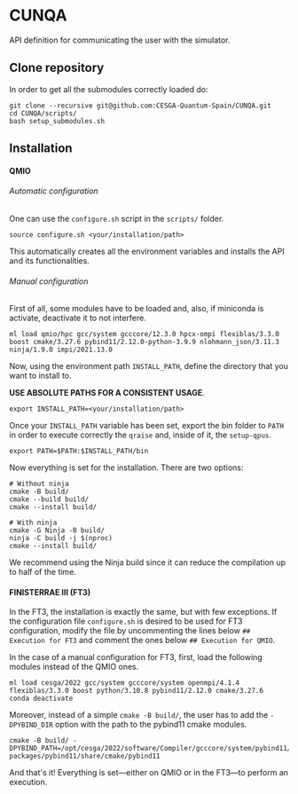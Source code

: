 # CUNQA
API definition for communicating the user with the simulator.

## Clone repository
In order to get all the submodules correctly loaded do:

```console
git clone --recursive git@github.com:CESGA-Quantum-Spain/CUNQA.git
cd CUNQA/scripts/
bash setup_submodules.sh
```

## Installation 
#### QMIO
###### Automatic configuration
One can use the `configure.sh` script in the `scripts/` folder.

```console
source configure.sh <your/installation/path>
``` 

This automatically creates all the environment variables and installs the API and its functionalities.

###### Manual configuration
First of all, some modules have to be loaded and, also, if miniconda is activate, deactivate it to not interfere.

```console
ml load qmio/hpc gcc/system gcccore/12.3.0 hpcx-ompi flexiblas/3.3.0 boost cmake/3.27.6 pybind11/2.12.0-python-3.9.9 nlohmann_json/3.11.3 ninja/1.9.0 impi/2021.13.0
```

Now, using the environment path `INSTALL_PATH`, define the directory that you want to install to. 

**USE ABSOLUTE PATHS FOR A CONSISTENT USAGE**. 

```console
export INSTALL_PATH=<your/installation/path>
```

Once your `INSTALL_PATH` variable has been set, export the bin folder to `PATH` in order to execute correctly the `qraise` and, inside of it, the `setup-qpus`.

```console
export PATH=$PATH:$INSTALL_PATH/bin
```

Now everything is set for the installation. There are two options: 

```console
# Without ninja
cmake -B build/
cmake --build build/
cmake --install build/

# With ninja
cmake -G Ninja -B build/
ninja -C build -j $(nproc)
cmake --install build/
```

We recommend using the Ninja build since it can reduce the compilation up to half of the time. 

#### FINISTERRAE III (FT3)

In the FT3, the installation is exactly the same, but with few exceptions. If the configuration file `configure.sh` is desired to be used for FT3 configuration, modify the file by uncommenting the lines below `## Execution for FT3` and comment the ones below `## Execution for QMIO`.

In the case of a manual configuration for FT3, first, load the following modules instead of the QMIO ones.

```console
ml load cesga/2022 gcc/system gcccore/system openmpi/4.1.4 flexiblas/3.3.0 boost python/3.10.8 pybind11/2.12.0 cmake/3.27.6
conda deactivate
```

Moreover, instead of a simple `cmake -B build/`, the user has to add the `-DPYBIND_DIR` option with the path to the pybind11 cmake modules.

```console
cmake -B build/ -DPYBIND_PATH=/opt/cesga/2022/software/Compiler/gcccore/system/pybind11/2.12.0/lib/python3.9/site-packages/pybind11/share/cmake/pybind11
```

And that's it! Everything is set—either on QMIO or in the FT3—to perform an execution.

